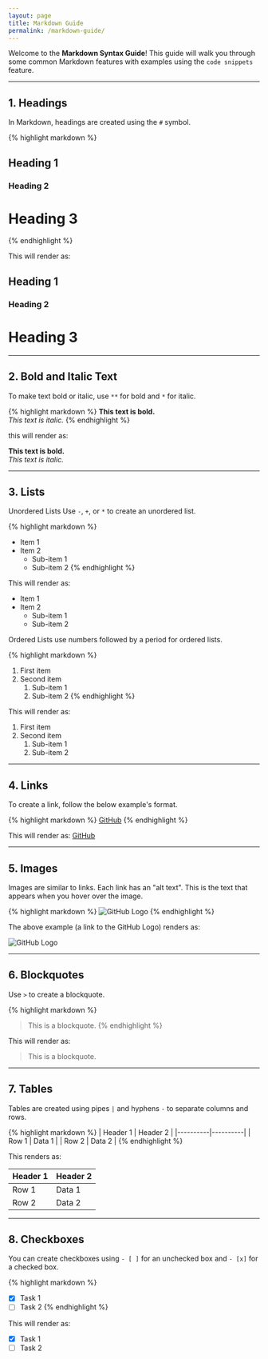 ```yaml
---
layout: page
title: Markdown Guide
permalink: /markdown-guide/
---
```


Welcome to the **Markdown Syntax Guide**! This guide will walk you through some common Markdown features with examples using the `code snippets` feature.

---
## 1. Headings
In Markdown, headings are created using the `#` symbol.

{% highlight markdown %}
## Heading 1
### Heading 2
# Heading 3
{% endhighlight %}

This will render as:

## Heading 1
### Heading 2
# Heading 3

---
## 2. Bold and Italic Text
To make text bold or italic, use `**` for bold and `*` for italic.

{% highlight markdown %}
**This text is bold.**  
*This text is italic.*
{% endhighlight %}

this will render as:

**This text is bold.**  
*This text is italic.*


---
## 3. Lists
Unordered Lists
Use `-`, `+`, or `*` to create an unordered list.

{% highlight markdown %}
- Item 1
- Item 2
  - Sub-item 1
  - Sub-item 2
{% endhighlight %}

This will render as:  

- Item 1
- Item 2
  - Sub-item 1
  - Sub-item 2


Ordered Lists use numbers followed by a period for ordered lists.  

{% highlight markdown %}
1. First item
2. Second item
   1. Sub-item 1
   2. Sub-item 2
{% endhighlight %}

This will render as:  
1. First item
2. Second item
   1. Sub-item 1
   2. Sub-item 2


---
## 4. Links
To create a link, follow the below example's format.

{% highlight markdown %}
[GitHub](https://github.com)
{% endhighlight %}

This will render as: [GitHub](https://github.com)


---
## 5. Images
Images are similar to links. Each link has an "alt text". This is the text that appears when you hover over the image.

{% highlight markdown %}
![GitHub Logo](https://github.githubassets.com/images/modules/logos_page/GitHub-Mark.png)
{% endhighlight %}

The above example (a link to the GitHub Logo) renders as:

![GitHub Logo](https://github.githubassets.com/images/modules/logos_page/GitHub-Mark.png)


---
## 6. Blockquotes
Use `>` to create a blockquote.

{% highlight markdown %}
> This is a blockquote.
{% endhighlight %}

This will render as:

> This is a blockquote.


---
## 7. Tables
Tables are created using pipes `|` and hyphens `-` to separate columns and rows.

{% highlight markdown %}
| Header 1 | Header 2 |
|----------|----------|
| Row 1    | Data 1   |
| Row 2    | Data 2   |
{% endhighlight %}

This renders as:

| Header 1 | Header 2 |
|----------|----------|
| Row 1    | Data 1   |
| Row 2    | Data 2   |


---
## 8. Checkboxes
You can create checkboxes using `- [ ]` for an unchecked box and `- [x]` for a checked box.

{% highlight markdown %}
- [x] Task 1
- [ ] Task 2
{% endhighlight %}

This will render as:
- [x] Task 1
- [ ] Task 2
